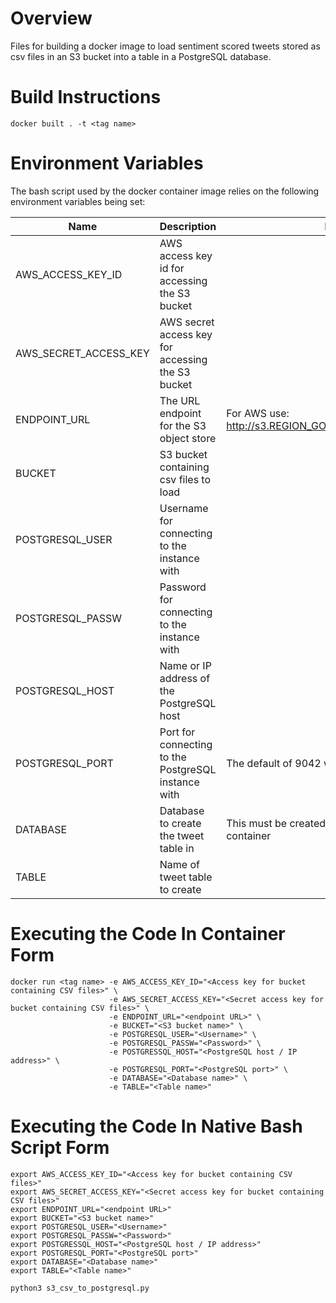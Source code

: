 # Overview

Files for building a docker image to load sentiment scored tweets stored as csv files in an S3 bucket into a table in a PostgreSQL database.

# Build Instructions

```
docker built . -t <tag name>
```

# Environment Variables

The bash script used by the docker container image relies on the following environment variables being set:

| Name                     | Description                                        | Notes                                                       |
| ------------------------ | -------------------------------------------------- | ----------------------------------------------------------- |
| AWS_ACCESS_KEY_ID        | AWS access key id for accessing the S3 bucket      |                                                             |
| AWS_SECRET_ACCESS_KEY    | AWS secret access key for accessing the S3 bucket  |                                                             |
| ENDPOINT_URL             | The URL endpoint for the S3 object store           | For AWS use: http://s3.REGION_GOES_HERE.amazonaws.com       |   
| BUCKET                   | S3 bucket containing csv files to load             |                                                             |
| POSTGRESQL_USER          | Username for connecting to the instance with       |                                                             |
| POSTGRESQL_PASSW         | Password for connecting to the instance with       |                                                             |
| POSTGRESQL_HOST          | Name or IP address of the PostgreSQL host          |                                                             |
| POSTGRESQL_PORT          | Port for connecting to the PostgreSQL instance with| The default of 9042 works in most cases                     |
| DATABASE                 | Database to create the tweet table in              | This must be created prior to executing the container       |
| TABLE                    | Name of tweet table to create                      |                                                             | 

# Executing the Code In Container Form

```
docker run <tag name> -e AWS_ACCESS_KEY_ID="<Access key for bucket containing CSV files>" \
                      -e AWS_SECRET_ACCESS_KEY="<Secret access key for bucket containing CSV files>" \
                      -e ENDPOINT_URL="<endpoint URL>" \
                      -e BUCKET="<S3 bucket name>" \
                      -e POSTGRESQL_USER="<Username>" \
                      -e POSTGRESQL_PASSW="<Password>" \
                      -e POSTGRESSQL_HOST="<PostgreSQL host / IP address>" \
                      -e POSTGRESQL_PORT="<PostgreSQL port>" \
                      -e DATABASE="<Database name>" \
                      -e TABLE="<Table name>"
```

# Executing the Code In Native Bash Script Form

```
export AWS_ACCESS_KEY_ID="<Access key for bucket containing CSV files>"
export AWS_SECRET_ACCESS_KEY="<Secret access key for bucket containing CSV files>"  
export ENDPOINT_URL="<endpoint URL>"
export BUCKET="<S3 bucket name>"
export POSTGRESQL_USER="<Username>"
export POSTGRESQL_PASSW="<Password>"
export POSTGRESSQL_HOST="<PostgreSQL host / IP address>"
export POSTGRESQL_PORT="<PostgreSQL port>"
export DATABASE="<Database name>"
export TABLE="<Table name>"

python3 s3_csv_to_postgresql.py 
```
